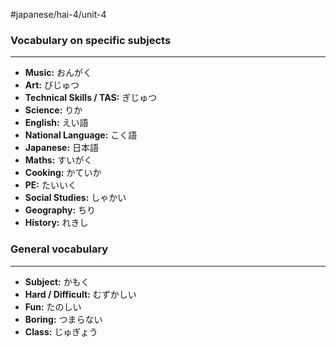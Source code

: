 #japanese/hai-4/unit-4 

### Vocabulary on specific subjects
---
- **Music:** おんがく
- **Art:** びじゅつ
- **Technical Skills / TAS:** ぎじゅつ
- **Science:** りか
- **English:** えい語
- **National Language:** こく語
- **Japanese:** 日本語
- **Maths:** すいがく
- **Cooking:** かていか
- **PE:** たいいく
- **Social Studies:** しゃかい
- **Geography:** ちり
- **History:** れきし

### General vocabulary
---
- **Subject:** かもく
- **Hard / Difficult:** むずかしい
- **Fun:** たのしい
- **Boring:** つまらない
- **Class:** じゅぎょう

